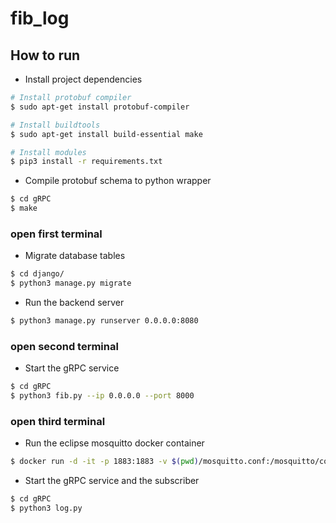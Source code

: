 # fib_log

## How to run

* Install project dependencies

```bash
# Install protobuf compiler
$ sudo apt-get install protobuf-compiler

# Install buildtools
$ sudo apt-get install build-essential make

# Install modules
$ pip3 install -r requirements.txt
```

* Compile protobuf schema to python wrapper

```bash
$ cd gRPC
$ make
```

### open first terminal

* Migrate database tables

```bash
$ cd django/
$ python3 manage.py migrate
```

* Run the backend server

```bash
$ python3 manage.py runserver 0.0.0.0:8080
```

### open second terminal

* Start the gRPC service

```bash
$ cd gRPC
$ python3 fib.py --ip 0.0.0.0 --port 8000
```

### open third terminal

* Run the eclipse mosquitto docker container

```bash
$ docker run -d -it -p 1883:1883 -v $(pwd)/mosquitto.conf:/mosquitto/config/mosquitto.conf eclipse-mosquitto
```

* Start the gRPC service and the subscriber

```bash
$ cd gRPC
$ python3 log.py
```
